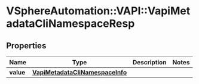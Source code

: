 # VSphereAutomation::VAPI::VapiMetadataCliNamespaceResp

## Properties
Name | Type | Description | Notes
------------ | ------------- | ------------- | -------------
**value** | [**VapiMetadataCliNamespaceInfo**](VapiMetadataCliNamespaceInfo.md) |  | 


